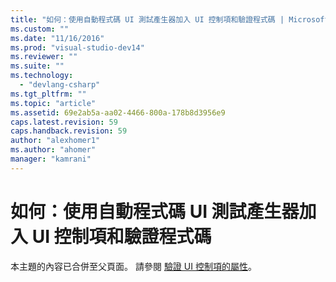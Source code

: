 ```yaml
---
title: "如何：使用自動程式碼 UI 測試產生器加入 UI 控制項和驗證程式碼 | Microsoft Docs"
ms.custom: ""
ms.date: "11/16/2016"
ms.prod: "visual-studio-dev14"
ms.reviewer: ""
ms.suite: ""
ms.technology: 
  - "devlang-csharp"
ms.tgt_pltfrm: ""
ms.topic: "article"
ms.assetid: 69e2ab5a-aa02-4466-800a-178b8d3956e9
caps.latest.revision: 59
caps.handback.revision: 59
author: "alexhomer1"
ms.author: "ahomer"
manager: "kamrani"
---
```

# 如何：使用自動程式碼 UI 測試產生器加入 UI 控制項和驗證程式碼
本主題的內容已合併至父頁面。 請參閱 [驗證 UI 控制項的屬性](../test/use-ui-automation-to-test-your-code.md#VerifyingCodeUsingCUITGenerateAssertions)。